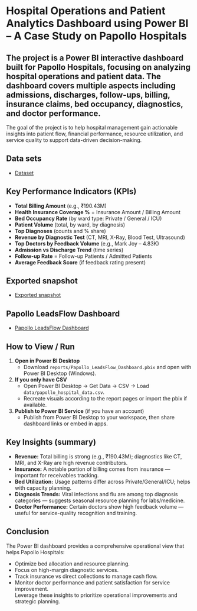 # Hospital Operations and Patient Analytics Dashboard using Power BI – A Case Study on Papollo Hospitals
## The project is a Power BI interactive dashboard built for Papollo Hospitals, focusing on analyzing hospital operations and patient data. The dashboard covers multiple aspects including admissions, discharges, follow-ups, billing, insurance claims, bed occupancy, diagnostics, and doctor performance.

The goal of the project is to help hospital management gain actionable insights into patient flow, financial performance, resource utilization, and service quality to support data-driven decision-making.
## Data sets
- <a href="https://github.com/Adhi9398/Power-Bi--Dashboard/blob/main/Papollo-Healtcare-Dataset.xlsx">Dataset</a>

## Key Performance Indicators (KPIs)
- **Total Billing Amount** (e.g., ₹190.43M)  
- **Health Insurance Coverage %** = Insurance Amount / Billing Amount  
- **Bed Occupancy Rate** (by ward type: Private / General / ICU)  
- **Patient Volume** (total, by ward, by diagnosis)  
- **Top Diagnoses** (counts and % share)  
- **Revenue by Diagnostic Test** (CT, MRI, X-Ray, Blood Test, Ultrasound)  
- **Top Doctors by Feedback Volume** (e.g., Mark Joy – 4.83K)  
- **Admission vs Discharge Trend** (time series)  
- **Follow-up Rate** = Follow-up Patients / Admitted Patients  
- **Average Feedback Score** (if feedback rating present)
## Exported snapshot
- <a href="https://github.com/Adhi9398/Power-Bi--Dashboard/blob/main/Papollo%20power%20bi%20project.pdf">Exported snapshot</a>
## Papollo LeadsFlow Dashboard
- <a href="https://github.com/Adhi9398/Power-Bi--Dashboard/blob/main/Papollo.pbix">Papollo LeadsFlow Dashboard</a>

## How to View / Run
1. **Open in Power BI Desktop**  
   - Download `reports/Papollo_LeadsFlow_Dashboard.pbix` and open with Power BI Desktop (Windows).  
2. **If you only have CSV**  
   - Open Power BI Desktop → Get Data → CSV → Load `data/papollo_hospital_data.csv`.  
   - Recreate visuals according to the report pages or import the pbix if available.  
3. **Publish to Power BI Service** (if you have an account)  
   - Publish from Power BI Desktop to your workspace, then share dashboard links or embed in apps.

## Key Insights (summary)
- **Revenue:** Total billing is strong (e.g., ₹190.43M); diagnostics like CT, MRI, and X-Ray are high revenue contributors.  
- **Insurance:** A notable portion of billing comes from insurance — important for receivables tracking.  
- **Bed Utilization:** Usage patterns differ across Private/General/ICU; helps with capacity planning.  
- **Diagnosis Trends:** Viral infections and flu are among top diagnosis categories — suggests seasonal resource planning for labs/medicine.  
- **Doctor Performance:** Certain doctors show high feedback volume — useful for service-quality recognition and training.

## Conclusion
The Power BI dashboard provides a comprehensive operational view that helps Papollo Hospitals:
- Optimize bed allocation and resource planning.  
- Focus on high-margin diagnostic services.  
- Track insurance vs direct collections to manage cash flow.  
- Monitor doctor performance and patient satisfaction for service improvement.  
Leverage these insights to prioritize operational improvements and strategic planning.
